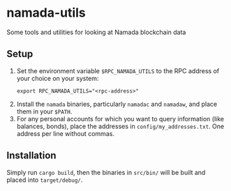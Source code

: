 # namada-utils
Some tools and utilities for looking at Namada blockchain data

## Setup
1. Set the environment variable `$RPC_NAMADA_UTILS` to the RPC address of your choice on your system:
    ```
    export RPC_NAMADA_UTILS="<rpc-address>"
    ```
2. Install the `namada` binaries, particularly `namadac` and `namadaw`, and place them in your `$PATH`.
3. For any personal accounts for which you want to query information (like balances, bonds), place the addresses in `config/my_addresses.txt`. One address per line without commas.

## Installation

Simply run `cargo build`, then the binaries in `src/bin/` will be built and placed into `target/debug/`.